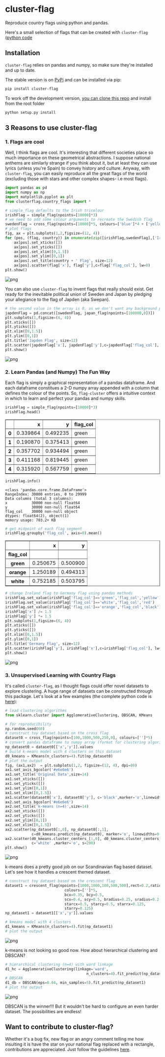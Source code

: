 
# cluster-flag

Reproduce country flags using python and pandas.

Here's a small selection of flags that can be created with ``cluster-flag`` ([python code]([here](https://github.com/dashee87/cluster-flag/tree/master/example/six_classic_flags.py))


## Installation

``cluster-flag`` relies on pandas and numpy, so make sure they're installed and up to date.

The stable version is on [PyPi](https://pypi.python.org/pypi/cluster-flag/0.1.0) and can be installed via pip:
```bash
pip install cluster-flag
```

To work off the development version, [you can clone this repo](https://help.github.com/articles/cloning-a-repository/) and install from the root folder

```bash
python setup.py install
```

## 3 Reasons to use cluster-flag

### 1. Flags are cool

Well, I think flags are cool. It's interesting that different societies place so much importance on these geometrical abstractions. I suppose national anthems are similarly strange if you think about it, but at least they can use lyrics (unless you're Spain) to convey history and culture. Anyway, with ``cluster-flag``, you can easily reproduce all the great flags of the world (excluding those with stars and other complex shapes- i.e most flags).


```python
import pandas as pd
import numpy as np
import matplotlib.pyplot as plt
from clusterflag.country_flags import *

# simple_flag defaults to the Irish tricolour
irishFlag = simple_flag(npoints=[10000]*3)
# we need to add some colour arguments to recreate the Swedish flag
swedenFlag = cross_flag(npoints=[10000]*5, colours=['blue']*4 + ['yellow'])
# plot flags
fig, ax = plt.subplots(1,2,figsize=(12, 4))
for (pos, (flag, country)) in enumerate(zip([irishFlag,swedenFlag],['Ireland', 'Sweden'])):
    ax[pos].set_xticks([])
    ax[pos].set_yticks([])
    ax[pos].set_xlim([0,1.5])
    ax[pos].set_ylim([0,1])
    ax[pos].set_title(country + ' Flag', size=12)
    ax[pos].scatter(flag['x'], flag['y'],c=flag['flag_col'], lw=0)
plt.show()

```


![png](examples/cluster-flag-readme_1_0.png)


You can also use ``cluster-flag`` to invent flags that really should exist. Get ready for the inevitable political union of Sweden and Japan by pledging your allegiance to the flag of Japden (aka Swepan).


```python
# the second value in the array is 0, as we don't want any background points in the Japan flag
japdenFlag = pd.concat([swedenFlag, japan_flag(npoints=[100000,0])])
plt.subplots(1,figsize=(6, 4))
plt.xticks([])
plt.yticks([])
plt.xlim([0,1.5])
plt.ylim([0,1])
plt.title('Japden Flag', size=12)
plt.scatter(japdenFlag['x'], japdenFlag['y'],c=japdenFlag['flag_col'], lw=0)
plt.show()
```


![png](examples/cluster-flag-readme_3_0.png)


### 2. Learn Pandas (and Numpy) The Fun Way

Each flag is simply a graphical representation of a pandas dataframe. And each dataframe constitues a 2-D numpy array appended with a column that defines the colour of the points. So, ``flag-cluster`` offers a intuitive context in which to learn and perfect your pandas and numpy skills.


```python
irishFlag = simple_flag(npoints=[10000]*3)
irishFlag.head()
```




<div>
<table border="1" class="dataframe">
  <thead>
    <tr style="text-align: right;">
      <th></th>
      <th>x</th>
      <th>y</th>
      <th>flag_col</th>
    </tr>
  </thead>
  <tbody>
    <tr>
      <th>0</th>
      <td>0.339864</td>
      <td>0.492235</td>
      <td>green</td>
    </tr>
    <tr>
      <th>1</th>
      <td>0.190870</td>
      <td>0.375413</td>
      <td>green</td>
    </tr>
    <tr>
      <th>2</th>
      <td>0.357702</td>
      <td>0.934494</td>
      <td>green</td>
    </tr>
    <tr>
      <th>3</th>
      <td>0.411168</td>
      <td>0.819445</td>
      <td>green</td>
    </tr>
    <tr>
      <th>4</th>
      <td>0.315920</td>
      <td>0.567759</td>
      <td>green</td>
    </tr>
  </tbody>
</table>
</div>




```python
irishFlag.info()
```

    <class 'pandas.core.frame.DataFrame'>
    RangeIndex: 30000 entries, 0 to 29999
    Data columns (total 3 columns):
    x           30000 non-null float64
    y           30000 non-null float64
    flag_col    30000 non-null object
    dtypes: float64(2), object(1)
    memory usage: 703.2+ KB
    


```python
# get midpoint of each flag segment
irishFlag.groupby('flag_col', axis=0).mean()
```




<div>
<table border="1" class="dataframe">
  <thead>
    <tr style="text-align: right;">
      <th></th>
      <th>x</th>
      <th>y</th>
    </tr>
    <tr>
      <th>flag_col</th>
      <th></th>
      <th></th>
    </tr>
  </thead>
  <tbody>
    <tr>
      <th>green</th>
      <td>0.250675</td>
      <td>0.500900</td>
    </tr>
    <tr>
      <th>orange</th>
      <td>1.250189</td>
      <td>0.494313</td>
    </tr>
    <tr>
      <th>white</th>
      <td>0.752185</td>
      <td>0.503795</td>
    </tr>
  </tbody>
</table>
</div>




```python
# change Ireland flag to Germany flag using pandas methods
irishFlag.set_value(irishFlag['flag_col']=='green','flag_col','yellow')
irishFlag.set_value(irishFlag['flag_col']=='white','flag_col','red')
irishFlag.set_value(irishFlag['flag_col']=='orange','flag_col','black')
irishFlag['x'] /= 1.5
irishFlag['y'] *= 1.5
plt.subplots(1,figsize=(6, 4))
plt.xticks([])
plt.yticks([])
plt.xlim([0,1.5])
plt.ylim([0,1])
plt.title('Germany Flag', size=12)
plt.scatter(irishFlag['y'], irishFlag['x'],c=irishFlag['flag_col'], lw=0)
plt.show()
```


![png](examples/cluster-flag-readme_8_0.png)


### 3. Unsupervised Learning with Country Flags

It's called ``cluster-flag``, as I thought flags could offer novel datasets to explore clustering. A huge range of datasets can be constructed through this package. Let's look at a few examples (the complete python code is [here](https://github.com/dashee87/cluster-flag/tree/master/example/kmeans_hc_dbscan.py)):


```python
# load clustering algorithms
from sklearn.cluster import AgglomerativeClustering, DBSCAN, KMeans

# for reproducibility
np.random.seed(60)
# construct toy dataset based on the cross flag
dataset0 = cross_flag(npoints=[100,1000,500,250,0], colours=['']*5)
# convert pandas dataframe to numpy array (format for clustering algorithms)
np_dataset0 = dataset0[['x','y']].values
# build k-means model with 4 clusters on this dataset
d0_kmeans = KMeans(n_clusters=4).fit(np_dataset0)
# plot the output
fig, (ax1,ax2)  = plt.subplots(1,2, figsize=(12, 4), dpi=80)
ax1.set_axis_bgcolor('#e6e6e6')
ax1.set_title('Original Data',size=14)
ax1.set_xticks([])
ax1.set_yticks([])
ax1.set_ylim([0,1])
ax1.set_xlim([0,1.5])
ax1.scatter(dataset0['x'], dataset0['y'], c='black',marker='o',linewidths=0.0)
ax2.set_axis_bgcolor('#e6e6e6')
ax2.set_title('k-means (n=4)',size=14)
ax2.set_xticks([])
ax2.set_yticks([])
ax2.set_ylim([0,1])
ax2.set_xlim([0,1.5])
ax2.scatter(np_dataset0[:,0], np_dataset0[:,1], 
            c=d0_kmeans.predict(np_dataset0), marker='o', linewidths=0.0)
ax2.scatter(d0_kmeans.cluster_centers_[:,0], d0_kmeans.cluster_centers_[:,1], 
            c='white' ,marker='o', s=200)
plt.show()
```


![png](examples/cluster-flag-readme_10_0.png)


k-means does a pretty good job on our Scandinavian flag based dataset. Let's see how it handles a crescent themed dataset.


```python
# construct toy dataset based on the crescent flag
dataset1 = crescent_flag(npoints=[1000,1000,100,500,500],rect=0.2,ratio=1.5,
                           colours=['']*5,
                           bcx=0.35, bcy=0.5, 
                           scx=0.4, scy=0.5, bradius=0.25, sradius=0.2, 
                           starcx=0.5, starcy=0.5, starrx=0.125, 
                           starry=0.125)
np_dataset1 = dataset1[['x','y']].values

# kmeans model with 4 clusters
d1_kmeans = KMeans(n_clusters=4).fit(np_dataset1)
# plot the output

```


![png](examples/cluster-flag-readme_12_0.png)


k-means is not looking so good now. How about hierarchical clustering and DBSCAN?


```python
# hierarchical clustering (n=4) with ward linkage
d1_hc = AgglomerativeClustering(linkage='ward',
                                     n_clusters=4).fit_predict(np_dataset1)
# DBSCAN
d1_db = DBSCAN(eps=0.04, min_samples=5).fit_predict(np_dataset1)
# plot the output

```


![png](examples/cluster-flag-readme_14_0.png)


DBSCAN is the winner!!! But it wouldn't be hard to configure an even harder dataset. The possibilities are endless!

## Want to contribute to cluster-flag?

Whether it's a bug fix, new flag or an angry comment telling me how insulting it is have the star on your national flag replaced with a rectangle, contributions are appreciated. Just follow the guidelines [here](https://github.com/dashee87/cluster-flag/blob/master/CONTRIBUTING.md).

